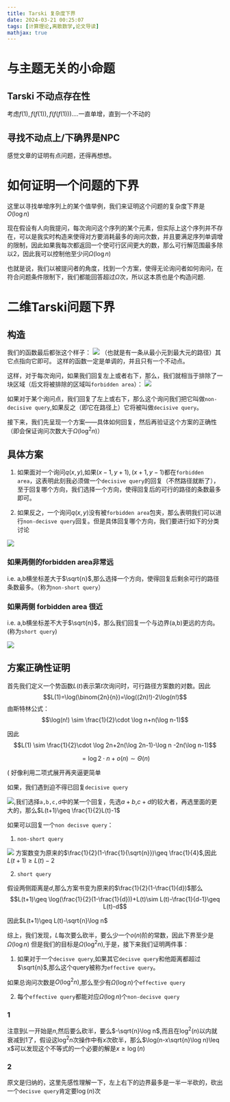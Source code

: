 ```yaml
---
title: Tarski 复杂度下界
date: 2024-03-21 00:25:07
tags: [计算理论,离散数学,论文导读]
mathjax: true
---
```


# 与主题无关的小命题
## Tarski 不动点存在性
考虑$f(1),f(f(1)),f(f(f(1)))....$一直单增，直到一个不动的

## 寻找不动点上/下确界是NPC
感觉文章的证明有点问题，还得再想想。

# 如何证明一个问题的下界
这里以寻找单增序列上的某个值举例，我们来证明这个问题的复杂度下界是 $O(\log n)$

现在假设有人向我提问，每次询问这个序列的某个元素，但实际上这个序列并不存在，可以是我实时构造来使得对方要消耗最多的询问次数，并且要满足序列单调增的限制，因此如果我每次都返回一个使可行区间更大的数，那么可行解范围最多除以2，因此我可以控制他至少问$\Omega(\log n)$

也就是说，我们以被提问者的角度，找到一个方案，使得无论询问者如何询问，在符合问题条件限制下，我们都能回答超过$\Omega$次，所以这本质也是个构造问题.
# 二维Tarski问题下界

## 构造
我们的函数最后都张这个样子：
![](construct.png)
（也就是有一条从最小元到最大元的路径）其它点指向它即可。
这样的函数一定是单调的，并且只有一个不动点。

这样，对于每次询问，如果我们回复左上或者右下，那么，我们就相当于排除了一块区域（后文将被排除的区域叫```forbidden area```）：
![](del.jpg)

如果对于某个询问点，我们回复了左上或右下，那么这个询问我们把它叫做```non-decisive query```,如果反之（即它在路径上）它将被叫做```decisive query```。

接下来，我们先呈现一个方案——具体如何回复，然后再验证这个方案的正确性（即会保证询问次数大于$\Omega(\log^2 n)$）

## 具体方案

1. 如果面对一个询问$q(x,y)$,如果$(x-1,y+1),(x+1,y-1)$都在```forbidden area```，这表明此刻我必须做一个```decisive query```的回复（不然路径就断了），至于回复哪个方向，我们选择一个方向，使得回复后的可行的路径的条数最多即可。

2. 如果反之，一个询问$q(x,y)$没有被```forbidden area```包夹，那么表明我们可以进行```non-decisve query```回复。但是具体回复哪个方向，我们要进行如下的分类讨论

![](fig.png)

### 如果两侧的forbidden area非常远

i.e. a,b横坐标差大于$\sqrt{n}$,那么选择一个方向，使得回复后剩余可行的路径条数最多。（称为```non-short query```）

### 如果两侧 forbidden area 很近
i.e. a,b横坐标差不大于$\sqrt{n}$，那么我们回复一个与边界(a,b)更远的方向。(称为```short query```)

![](q.jpg)
## 方案正确性证明
首先我们定义一个势函数$L(t)$表示第$t$次询问时，可行路径方案数的对数。因此$$L(1)=\log(\binom{2n}{n})=\log((2n)!)-2\log(n!)$$
由斯特林公式：$$\log(n!) \sim \frac{1}{2}\cdot \log n+n(\log n-1)$$

因此$$L(1) \sim \frac{1}{2}\cdot \log 2n+2n(\log 2n-1)-\log n -2n(\log n-1)$$

$$=\log2 \cdot n + o(n)\sim \Theta(n)$$

( 好像利用二项式展开再夹逼更简单

如果，我们遇到迫不得已回复```decisive query```

![](dec.jpg),我们选择```a,b,c,d```中的某一个回复，先选$a+b$,$c+d$的较大者，再选里面的更大的，那么$L(t+1)\geq \frac{1}{2}L(t)-1$

如果可以回复一个```non decisve query```：

1. ```non-short query```

![](far.jpg)
方案数变为原来的$\frac{1}{2}(1-\frac{1}{\sqrt{n}})\geq \frac{1}{4}$,因此$L(t+1)\geq L(t)-2$

2. ```short query```

假设两侧距离是$d$,那么方案书变为原来的$\frac{1}{2}(1-\frac{1}{d})$那么$$L(t+1)\geq \log(\frac{1}{2}(1-\frac{1}{d}))+L(t)\sim L(t)-\frac{1}{d-1}\geq L(t)-d$$

因此$L(t+1)\geq L(t)-\sqrt{n}\log n$

综上，我们发现，$L$每次要么砍半，要么少一个$o(n)$阶的常数，因此下界至少是$\Omega(\log n)$
但是我们的目标是$\Omega(\log^2 n)$,于是，接下来我们证明两件事：

1. 如果对于一个```decisve query```,如果其它```decisve query```和他距离都超过$\sqrt{n}$,那么这个query被称为```effective query```。

如果总询问次数是$O(\log^2 n)$,那么至少有$\Omega(\log n)$个```effective query```

2. 每个```effective query```都能对应$\Omega(\log n)$个```non-decisve query```

### 1
注意到$L$一开始是$n$,然后要么砍半，要么$-\sqrt{n}\log n$,而且在$\log^2(n)$以内就衰减到1了，假设这$\log^2 n$次操作中有$x$次砍半，那么$\log(n-x\sqrt{n}\log n)\leq x$可以发现这个不等式的一个必要的解是$x\geq \log(n)$

### 2
原文是归纳的，这里先感性理解一下，左上右下的边界最多是一半一半砍的，砍出一个```decisve query```肯定要$\log(n)$次